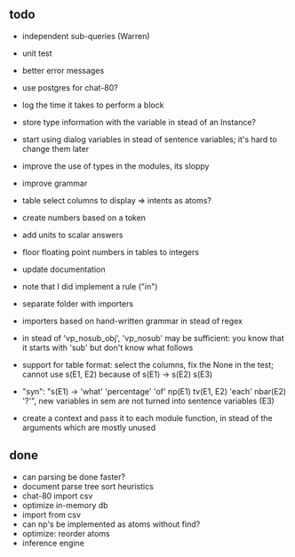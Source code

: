 ## todo

* independent sub-queries (Warren)
* unit test
* better error messages
* use postgres for chat-80?
* log the time it takes to perform a block

* store type information with the variable in stead of an Instance?
* start using dialog variables in stead of sentence variables; it's hard to change them later

* improve the use of types in the modules, its sloppy
* improve grammar

* table select columns to display => intents as atoms?
* create numbers based on a token
* add units to scalar answers
* floor floating point numbers in tables to integers

* update documentation
* note that I did implement a rule ("in")

* separate folder with importers
* importers based on hand-written grammar in stead of regex
* in stead of 'vp_nosub_obj', 'vp_nosub' may be sufficient: you know that it starts with 'sub' but don't know what follows
* support for table format: select the columns, fix the None in the test; cannot use s(E1, E2) because of s(E1) -> s(E2) s(E3)
* "syn": "s(E1) -> 'what' 'percentage' 'of' np(E1) tv(E1, E2) 'each' nbar(E2) '?'",  new variables in sem are not turned into sentence variables (E3)
* create a context and pass it to each module function, in stead of the arguments which are mostly unused

## done

* can parsing be done faster?
* document parse tree sort heuristics
* chat-80 import csv
* optimize in-memory db
* import from csv
* can np's be implemented as atoms without find?
* optimize: reorder atoms
* inference engine

